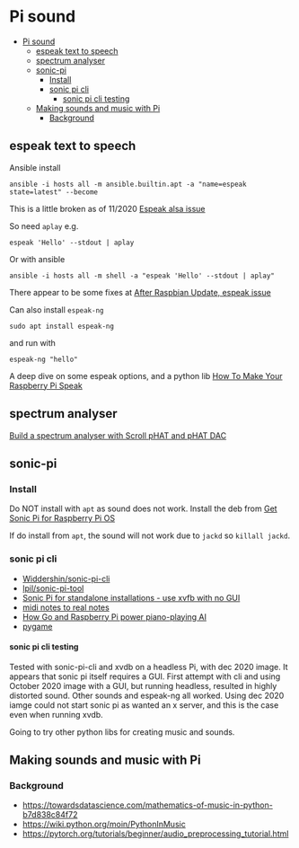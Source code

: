 # Pi sound

- [Pi sound](#pi-sound)
  - [espeak text to speech](#espeak-text-to-speech)
  - [spectrum analyser](#spectrum-analyser)
  - [sonic-pi](#sonic-pi)
    - [Install](#install)
    - [sonic pi cli](#sonic-pi-cli)
      - [sonic pi cli testing](#sonic-pi-cli-testing)
  - [Making sounds and music with Pi](#making-sounds-and-music-with-pi)
    - [Background](#background)

## espeak text to speech

Ansible install

```
ansible -i hosts all -m ansible.builtin.apt -a "name=espeak state=latest" --become
```

This is a little broken as of 11/2020 [Espeak alsa issue](https://www.raspberrypi.org/forums/viewtopic.php?t=242842)

So need `aplay` e.g.

```
espeak 'Hello' --stdout | aplay
```
Or with ansible

```
ansible -i hosts all -m shell -a "espeak 'Hello' --stdout | aplay"
```

There appear to be some fixes at [After Raspbian Update, espeak issue](https://forum.dexterindustries.com/t/after-raspbian-update-espeak-issue/6811/5)

Can also install `espeak-ng`

```
sudo apt install espeak-ng
```

and run with

```
espeak-ng "hello"
```

A deep dive on some espeak options, and a python lib [How To Make Your Raspberry Pi Speak
](https://www.dexterindustries.com/howto/make-your-raspberry-pi-speak/)

## spectrum analyser

[Build a spectrum analyser with Scroll pHAT and pHAT DAC](https://learn.pimoroni.com/tutorial/sandyj/scroll-phat-spectrum-analyser)

## sonic-pi

### Install

Do NOT install with `apt` as sound does not work. Install the deb from [Get Sonic Pi for Raspberry Pi OS](https://sonic-pi.net/#rp)

If do install from `apt`, the sound will not work due to `jackd` so `killall jackd`. 

### sonic pi cli

- [Widdershin/sonic-pi-cli](https://github.com/Widdershin/sonic-pi-cli)
- [lpil/sonic-pi-tool](https://github.com/lpil/sonic-pi-tool)
- [Sonic Pi for standalone installations - use xvfb with no GUI](https://in-thread.sonic-pi.net/t/sonic-pi-for-standalone-installations/225/4)
- [midi notes to real notes](https://www.dummies.com/computers/raspberry-pi/use-note-chord-names-make-music-raspberry-pi/)
- [How Go and Raspberry Pi power piano-playing AI](https://opensource.com/article/17/10/making-raspberry-pi-powered-ai-play-piano)
- [pygame](https://www.pygame.org/wiki/about)

#### sonic pi cli testing

Tested with sonic-pi-cli and xvdb on a headless Pi, with dec 2020 image. It appears that sonic pi itself requires a GUI. First attempt with cli and using October 2020 image with a GUI, but running headless, resulted in highly distorted sound. Other sounds and espeak-ng all worked. Using dec 2020 iamge could not start sonic pi as wanted an x server, and this is the case even when running xvdb.

Going to try other python libs for creating music and sounds.


## Making sounds and music with Pi

### Background

+ https://towardsdatascience.com/mathematics-of-music-in-python-b7d838c84f72
+ https://wiki.python.org/moin/PythonInMusic
+ https://pytorch.org/tutorials/beginner/audio_preprocessing_tutorial.html



